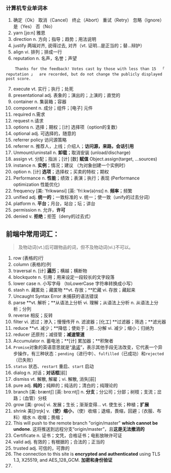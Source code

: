 ### 计算机专业单词本

1.  确定（Ok） 取消（Cancel） 终止（Abort） 重试（Retry） 忽略（Ignore） 是（Yes） 否（No）
2.  yarn [jɑ:n]  雅恩
3.  direction n. 方向；指导；趋势；用法说明
4.  justify 两端对齐, 说得过去, 对齐（vt. 证明…是正当的；替…辩护）
5.  align vi. 排列；排成一行
6.  reputation n. 名声，名誉；声望
```
	Thanks for the feedback! Votes cast by those with less than 15  「 reputation 」  are recorded, but do not change the publicly displayed post score.
```
7. execute vt. 实行；执行；处死 
8. presentational adj. 表象的；演出的；上演的；直觉的
9. container n. 集装箱；容器
10. component  n. 成分；组件；[电子] 元件
1. required  n.需求
2. request n.请求
2. options n. 选择；期权；[计] 选择项（option的复数）
3. optional adj. 可选择的，随意的
4. referrer policy 访问源策略
5. referrer n. 推荐人，上线；介绍人；**访问源，来路，会话引用**
6. Unmount/uninstall  n. **卸载**；取消安装 (unload/discharge)
7. assign vt. 分配；指派；[计] [数]   **赋值**     Object.assign(target, ...sources)
19. instance  n. **实例**；情况；建议 （为对象创建一个实例时）
20. option n. [计] **选项**；选择权；买卖的特权；期权
21. Performance n. **性能**；绩效；表演；执行；表现  (Performance optimization 性能优化)
22. frequency  [美: 'frikwənsi] [英: 'friːkw(ə)nsɪ]  n. **频率**；频繁
23. unified  adj. **统一的**；一致标准的 v. 统一；使一致（unify的过去分词）
24. platform n. **平台**；月台，站台；坛；讲台
25. permission n. 允许，**许可**
26. denied  v. **拒绝**；拒签（deny的过去式）

## 前端中常用词汇：

> 及物动词(vt.)后可跟物品的词，但不及物动词(vi.)不可以。

1. row   (表格的)行
2. column (表格的)列
3. traversal  n. [计] **遍历**；横越；横断物
4. blockquote  n. 引用；用来设定一段较长的文字段落
5. lower case  n. 小写字母 （toLowerCase  字符串转换成小写）
6. stash n. 藏匿处；藏匿物 **vt. 存放；**贮藏 vi. 存放；藏起来
7. Uncaught Syntax Error 未捕获的语法错误
8. parse  **vt. 解析；**从语法上分析 vi. 理解；从语法上分析 n. 从语法上分析；分列
9. reverse  相反；反转
10. filter  vi. 滤过；渗入；慢慢传开  n. 滤波器；[化工] **过滤器；筛选；**滤光器
11. reduce  **vt. 减少；**降低；使处于；把…分解  vi. 减少；缩小；归纳为
12. reducer  还原剂；减径管；**减速管道**
13. Accumulator  n. 蓄电池；**[计] 累加器；**积聚者
14. `Promise`对象的英语意思就是“<u>承诺</u>”，表示其他手段无法改变，它代表一个异步操作，有三种状态：`pending`（进行中）、`fulfilled`（已成功）和`rejected`（已失败）
15. `status` 状态、`restart` 重启、`start` 启动
16. dialog  n. 对话；**对话框**[前]
17. dismiss vt. 解散, 解雇；vi. 解散, 消失[前]
18. pure adj. **纯的**；纯粹的；纯洁的；清白的；纯理论的
19. branch [美: bræntʃ] [英: brɑːntʃ] n. **分支**；分公司；分部；树枝；支流；岔路；（血管）分枝
20. grow [美: ɡroʊ] vi. 发展；生长；渐渐变得… vt. 使生长；种植；**扩展**
21. shrink 美[ʃrɪŋk] v.**（使）缩小**，（使）收缩；退缩，畏缩，回避；（衣服、布料）缩水 n. 收缩；畏缩；
22. This will push to the remote branch "origin/master" **which cannot be undone**. 这将推送到远程分支“origin/master”，且**这是无法撤消的**
23. Certificate n. 证书；文凭，合格证书；电影放映许可证
24. valid adj. 有效的；有根据的；合法的；正当的
25. trusted adj. 可信的，可靠的
26. The connection to this site is **encrypted and authenticated** using TLS 1.3, X25519, and AES_128_GCM. **加密和身份验证**
27. 

